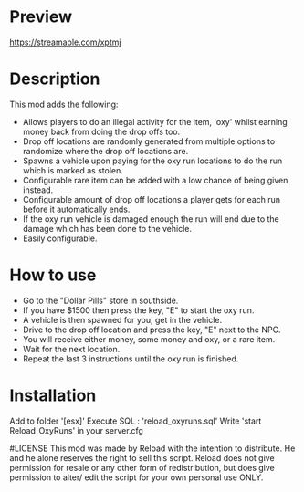 # Preview
https://streamable.com/xptmj

# Description
This mod adds the following:

- Allows players to do an illegal activity for the item, 'oxy' whilst earning money back from doing the drop offs too.
- Drop off locations are randomly generated from multiple options to randomize where the drop off locations are.
- Spawns a vehicle upon paying for the oxy run locations to do the run which is marked as stolen.
- Configurable rare item can be added with a low chance of being given instead.
- Configurable amount of drop off locations a player gets for each run before it automatically ends.
- If the oxy run vehicle is damaged enough the run will end due to the damage which has been done to the vehicle.
- Easily configurable.

# How to use
- Go to the "Dollar Pills" store in southside.
- If you have $1500 then press the key, "E" to start the oxy run.
- A vehicle is then spawned for you, get in the vehicle.
- Drive to the drop off location and press the key, "E" next to the NPC.
- You will receive either money, some money and oxy, or a rare item.
- Wait for the next location.
- Repeat the last 3 instructions until the oxy run is finished.

# Installation
Add to folder '[esx]'
Execute SQL : 'reload_oxyruns.sql'
Write 'start Reload_OxyRuns' in your server.cfg


#LICENSE
This mod was made by Reload with the intention to distribute.
He and he alone reserves the right to sell this script. Reload does not give permission
for resale or any other form of redistribution, but does give permission to alter/ edit
the script for your own personal use ONLY.